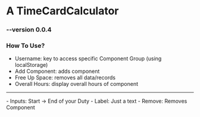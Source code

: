 # A TimeCardCalculator
### --version 0.0.4

### How To Use?
- Username: key to access specific Component Group (using localStorage)
- Add Component: adds component
- Free Up Space: removes all data/records
- Overall Hours: display overall hours of component
<hr>
- Inputs: Start -> End of your Duty
- Label: Just a text
- Remove: Removes Component
